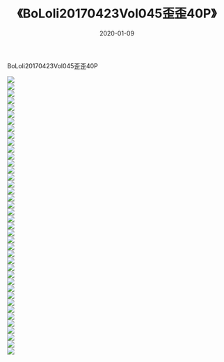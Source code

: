 ﻿---
layout: post
title:  《BoLoli20170423Vol045歪歪40P》
date:   2020-01-09
img: http://img.660000.xyz/Sharelink/性感/2020/BoLoli20170423Vol045歪歪40P/000.jpg
categories: [美女, 清纯, 唯美]
---

BoLoli20170423Vol045歪歪40P

  ![](http://img.660000.xyz/Sharelink/性感/2020/BoLoli20170423Vol045歪歪40P/001.jpg) <br> ![](http://img.660000.xyz/Sharelink/性感/2020/BoLoli20170423Vol045歪歪40P/002.jpg) <br> ![](http://img.660000.xyz/Sharelink/性感/2020/BoLoli20170423Vol045歪歪40P/003.jpg) <br> ![](http://img.660000.xyz/Sharelink/性感/2020/BoLoli20170423Vol045歪歪40P/004.jpg) <br> ![](http://img.660000.xyz/Sharelink/性感/2020/BoLoli20170423Vol045歪歪40P/005.jpg) <br> ![](http://img.660000.xyz/Sharelink/性感/2020/BoLoli20170423Vol045歪歪40P/006.jpg) <br> ![](http://img.660000.xyz/Sharelink/性感/2020/BoLoli20170423Vol045歪歪40P/007.jpg) <br> ![](http://img.660000.xyz/Sharelink/性感/2020/BoLoli20170423Vol045歪歪40P/008.jpg) <br> ![](http://img.660000.xyz/Sharelink/性感/2020/BoLoli20170423Vol045歪歪40P/009.jpg) <br> ![](http://img.660000.xyz/Sharelink/性感/2020/BoLoli20170423Vol045歪歪40P/010.jpg) <br> ![](http://img.660000.xyz/Sharelink/性感/2020/BoLoli20170423Vol045歪歪40P/011.jpg) <br> ![](http://img.660000.xyz/Sharelink/性感/2020/BoLoli20170423Vol045歪歪40P/012.jpg) <br> ![](http://img.660000.xyz/Sharelink/性感/2020/BoLoli20170423Vol045歪歪40P/013.jpg) <br> ![](http://img.660000.xyz/Sharelink/性感/2020/BoLoli20170423Vol045歪歪40P/014.jpg) <br> ![](http://img.660000.xyz/Sharelink/性感/2020/BoLoli20170423Vol045歪歪40P/015.jpg) <br> ![](http://img.660000.xyz/Sharelink/性感/2020/BoLoli20170423Vol045歪歪40P/016.jpg) <br> ![](http://img.660000.xyz/Sharelink/性感/2020/BoLoli20170423Vol045歪歪40P/017.jpg) <br> ![](http://img.660000.xyz/Sharelink/性感/2020/BoLoli20170423Vol045歪歪40P/018.jpg) <br> ![](http://img.660000.xyz/Sharelink/性感/2020/BoLoli20170423Vol045歪歪40P/019.jpg) <br> ![](http://img.660000.xyz/Sharelink/性感/2020/BoLoli20170423Vol045歪歪40P/020.jpg) <br> ![](http://img.660000.xyz/Sharelink/性感/2020/BoLoli20170423Vol045歪歪40P/021.jpg) <br> ![](http://img.660000.xyz/Sharelink/性感/2020/BoLoli20170423Vol045歪歪40P/022.jpg) <br> ![](http://img.660000.xyz/Sharelink/性感/2020/BoLoli20170423Vol045歪歪40P/023.jpg) <br> ![](http://img.660000.xyz/Sharelink/性感/2020/BoLoli20170423Vol045歪歪40P/024.jpg) <br> ![](http://img.660000.xyz/Sharelink/性感/2020/BoLoli20170423Vol045歪歪40P/025.jpg) <br> ![](http://img.660000.xyz/Sharelink/性感/2020/BoLoli20170423Vol045歪歪40P/026.jpg) <br> ![](http://img.660000.xyz/Sharelink/性感/2020/BoLoli20170423Vol045歪歪40P/027.jpg) <br> ![](http://img.660000.xyz/Sharelink/性感/2020/BoLoli20170423Vol045歪歪40P/028.jpg) <br> ![](http://img.660000.xyz/Sharelink/性感/2020/BoLoli20170423Vol045歪歪40P/029.jpg) <br> ![](http://img.660000.xyz/Sharelink/性感/2020/BoLoli20170423Vol045歪歪40P/030.jpg) <br> ![](http://img.660000.xyz/Sharelink/性感/2020/BoLoli20170423Vol045歪歪40P/031.jpg) <br> ![](http://img.660000.xyz/Sharelink/性感/2020/BoLoli20170423Vol045歪歪40P/032.jpg) <br> ![](http://img.660000.xyz/Sharelink/性感/2020/BoLoli20170423Vol045歪歪40P/033.jpg) <br> ![](http://img.660000.xyz/Sharelink/性感/2020/BoLoli20170423Vol045歪歪40P/034.jpg) <br> ![](http://img.660000.xyz/Sharelink/性感/2020/BoLoli20170423Vol045歪歪40P/035.jpg) <br> ![](http://img.660000.xyz/Sharelink/性感/2020/BoLoli20170423Vol045歪歪40P/036.jpg) <br> ![](http://img.660000.xyz/Sharelink/性感/2020/BoLoli20170423Vol045歪歪40P/037.jpg) <br> ![](http://img.660000.xyz/Sharelink/性感/2020/BoLoli20170423Vol045歪歪40P/038.jpg) <br> ![](http://img.660000.xyz/Sharelink/性感/2020/BoLoli20170423Vol045歪歪40P/039.jpg) <br> ![](http://img.660000.xyz/Sharelink/性感/2020/BoLoli20170423Vol045歪歪40P/040.jpg) <br>